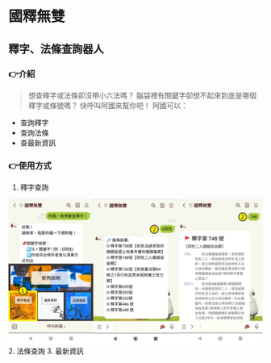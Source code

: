 # 國釋無雙
## 釋字、法條查詢器人

### 👉介紹
> 想查釋字或法條卻沒帶小六法嗎？ 腦袋裡有關鍵字卻想不起來到底是哪個釋字或條號嗎？ 快呼叫阿國來幫你吧！
> 阿國可以：
* 查詢釋字
* 查詢法條
* 查最新資訊

### 👉使用方式
1. 釋字查詢
<img src="images/expon.jpg" alt="expon">
2. 法條查詢
3. 最新資訊

